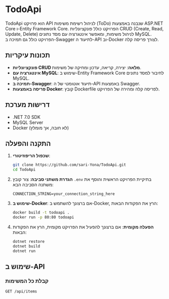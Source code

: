 # TodoApi

TodoApi הוא פרויקט API לניהול רשימת משימות (ToDo) שנבנה באמצעות ASP.NET Core ו-Entity Framework Core. הפרויקט כולל פונקציונליות CRUD (Create, Read, Update, Delete) לניהול משימות, ומאפשר אינטגרציה עם מסד נתונים MySQL. הפרויקט כולל גם תמיכה ב-Swagger לתיעוד ה-API וב-Docker לצורך פריסה קלה.

## תכונות עיקריות

- **פונקציונליות CRUD מלאה**: יצירה, קריאה, עדכון ומחיקה של משימות.
- **אינטגרציה עם MySQL**: שימוש ב-Entity Framework Core לחיבור למסד נתונים MySQL.
- **תמיכה ב-Swagger**: תיעוד אוטומטי של ה-API באמצעות Swagger.
- **פריסה באמצעות Docker**: קובץ Dockerfile לפריסה קלה ומהירה של הפרויקט.

## דרישות מערכת

- .NET 7.0 SDK
- MySQL Server
- Docker (לא חובה, אך מומלץ)

## התקנה והפעלה

1. **שכפול הריפוזיטורי**:
    ```sh
    git clone https://github.com/sari-Yona/TodoApi.git
    cd TodoApi
    ```

2. **הגדרת משתני סביבה**:
    צור קובץ `.env` בתיקיית הפרויקט הראשית והוסף את משתנה הסביבה הבא:
    ```env
    CONNECTION_STRING=your_connection_string_here
    ```

3. **שימוש ב-Docker**:
    אם ברצונך להשתמש ב-Docker, הרץ את הפקודות הבאות:
    ```sh
    docker build -t todoapi .
    docker run -p 80:80 todoapi
    ```

4. **הפעלה מקומית**:
    אם ברצונך להפעיל את הפרויקט מקומית, הרץ את הפקודות הבאות:
    ```sh
    dotnet restore
    dotnet build
    dotnet run
    ```

## שימוש ב-API

### קבלת כל המשימות
```http
GET /api/items
